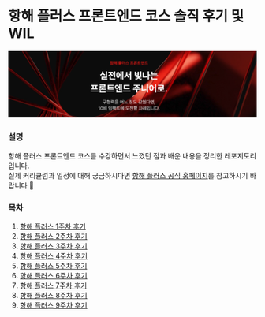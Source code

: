 # 항해 플러스 프론트엔드 코스 솔직 후기 및 WIL

<img src="images/thumbnail.png">

### 설명

항해 플러스 프론트엔드 코스를 수강하면서 느꼈던 점과 배운 내용을 정리한 레포지토리입니다.  
실제 커리큘럼과 일정에 대해 궁금하시다면 [항해 플러스 공식 홈페이지](https://hanghae99.spartacodingclub.kr/plus/fe)를 참고하시기 바랍니다 🙇

### 목차

1. [항해 플러스 1주차 후기](/항해플러스_1주차_후기.md)
2. [항해 플러스 2주차 후기](/항해플러스_2주차_후기.md)
3. [항해 플러스 3주차 후기](/항해플러스_3주차_후기.md)
4. [항해 플러스 4주차 후기](/항해플러스_4주차_후기.md)
5. [항해 플러스 5주차 후기](/항해플러스_5주차_후기.md)
6. [항해 플러스 6주차 후기](/항해플러스_6주차_후기.md)
7. [항해 플러스 7주차 후기](/항해플러스_7주차_후기.md)
8. [항해 플러스 8주차 후기](/항해플러스_8주차_후기.md)
9. [항해 플러스 9주차 후기](/항해플러스_9주차_후기.md)
